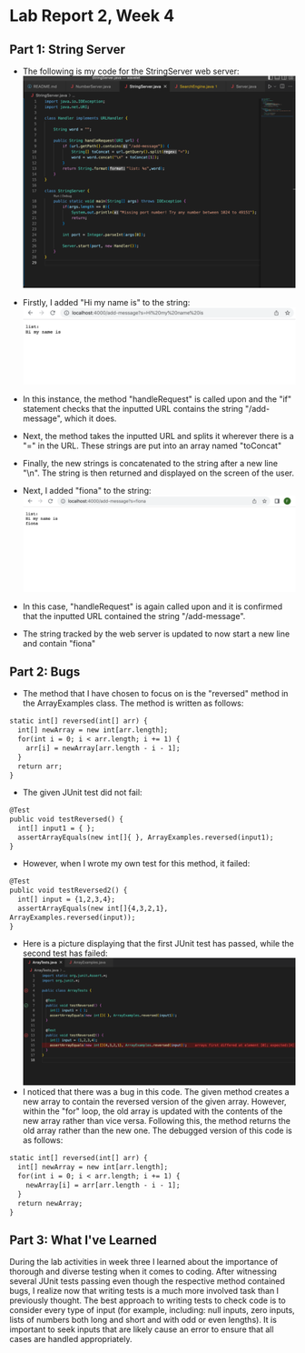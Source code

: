 # Lab Report 2, Week 4

## Part 1: String Server
* The following is my code for the StringServer web server:
![Image](StringServer.java.png)
* Firstly, I added "Hi my name is" to the string:
![Image](HiMyNameIs.png)
* In this instance, the method "handleRequest" is called upon and the "if" statement checks 
that the inputted URL contains the string "/add-message", which it does.
* Next, the method takes the inputted URL and splits it wherever there is a "=" in the URL.
These strings are put into an array named "toConcat"
* Finally, the new strings is concatenated to the string after a new line "\n". The string is 
then returned and displayed on the screen of the user.

* Next, I added "fiona" to the string:
![Image](Fiona.png)
* In this case, "handleRequest" is again called upon and it is confirmed that the inputted URL
contained the string "/add-message".
* The string tracked by the web server is updated to now start a new line and contain "fiona"

## Part 2: Bugs
* The method that I have chosen to focus on is the "reversed" method in the ArrayExamples class.
The method is written as follows: 
```
static int[] reversed(int[] arr) {
  int[] newArray = new int[arr.length];
  for(int i = 0; i < arr.length; i += 1) {
    arr[i] = newArray[arr.length - i - 1];
  }
  return arr;
}
```
* The given JUnit test did not fail:
```
@Test
public void testReversed() {
  int[] input1 = { };
  assertArrayEquals(new int[]{ }, ArrayExamples.reversed(input1);
}
```
* However, when I wrote my own test for this method, it failed:
```
@Test
public void testReversed2() {
  int[] input = {1,2,3,4};
  assertArrayEquals(new int[]{4,3,2,1}, ArrayExamples.reversed(input));
}
```
* Here is a picture displaying that the first JUnit test has passed, while the second test has failed:
![Image](TestReversed.png)
* I noticed that there was a bug in this code. The given method creates a new array to contain
the reversed version of the given array. However, within the "for" loop, the old array is updated with the contents of the new array rather than vice versa. Following this, the method returns the old array rather than the new one. The debugged version of this code is as follows:
```
static int[] reversed(int[] arr) {
  int[] newArray = new int[arr.length];
  for(int i = 0; i < arr.length; i += 1) {
    newArray[i] = arr[arr.length - i - 1];
  }
  return newArray;
}
```

## Part 3: What I've Learned
During the lab activities in week three I learned about the importance of thorough and diverse testing when it comes to coding. After witnessing several JUnit tests passing even though the respective method contained bugs, I realize now that writing tests is a much more involved task than I previously thought. The best approach to writing tests to check code is to consider every type of input (for example, including: null inputs, zero inputs, lists of numbers both long and short and with odd or even lengths). It is important to seek inputs that are likely cause an error to ensure that all cases are handled appropriately. 
